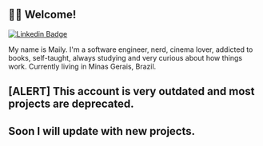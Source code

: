 ## :woman_technologist: Welcome!

[![Linkedin Badge](https://img.shields.io/badge/-LinkedIn-blue?style=flat-square&logo=Linkedin&logoColor=white&link=https://www.linkedin.com/in/mailysantos/)](https://www.linkedin.com/in/mailysantos/)

My name is Maily. I'm a software engineer, nerd, cinema lover, addicted to books, self-taught, always studying and very curious about how things work. Currently living in Minas Gerais, Brazil.

## [ALERT] This account is very outdated and most projects are deprecated.
## Soon I will update with new projects.


